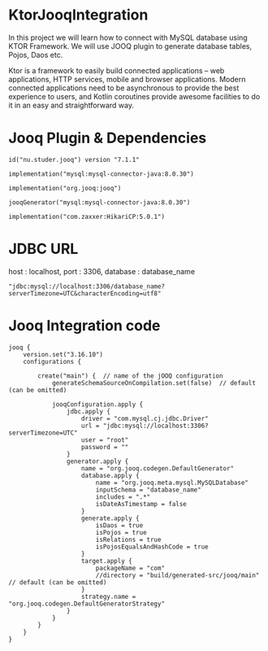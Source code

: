 # KtorJooqIntegration

In this project we will learn how to connect with MySQL database using KTOR Framework.
We will use JOOQ plugin to generate database tables, Pojos, Daos etc.

Ktor is a framework to easily build connected applications – web applications, HTTP services, mobile and browser applications. Modern connected applications need to be asynchronous to provide the best experience to users, and Kotlin coroutines provide awesome facilities to do it in an easy and straightforward way.


# Jooq Plugin & Dependencies
    id("nu.studer.jooq") version "7.1.1"

    implementation("mysql:mysql-connector-java:8.0.30")

    implementation("org.jooq:jooq")

    jooqGenerator("mysql:mysql-connector-java:8.0.30")

    implementation("com.zaxxer:HikariCP:5.0.1")


#  JDBC URL
   host : localhost, port : 3306, database : database_name
   
    "jdbc:mysql://localhost:3306/database_name?serverTimezone=UTC&characterEncoding=utf8"


# Jooq Integration code

    jooq {
        version.set("3.16.10")
        configurations {
        
            create("main") {  // name of the jOOQ configuration
                generateSchemaSourceOnCompilation.set(false)  // default (can be omitted)
    
                jooqConfiguration.apply {
                    jdbc.apply {
                        driver = "com.mysql.cj.jdbc.Driver"
                        url = "jdbc:mysql://localhost:3306?serverTimezone=UTC"
                        user = "root"
                        password = ""
                    }
                    generator.apply {
                        name = "org.jooq.codegen.DefaultGenerator"
                        database.apply {
                            name = "org.jooq.meta.mysql.MySQLDatabase"
                            inputSchema = "database_name"
                            includes = ".*"
                            isDateAsTimestamp = false
                        }
                        generate.apply {
                            isDaos = true
                            isPojos = true
                            isRelations = true
                            isPojosEqualsAndHashCode = true
                        }
                        target.apply {
                            packageName = "com"
                            //directory = "build/generated-src/jooq/main"  // default (can be omitted)
                        }
                        strategy.name = "org.jooq.codegen.DefaultGeneratorStrategy"
                    }
                }
            }
        }
    }


